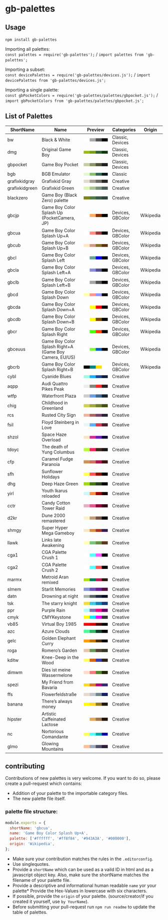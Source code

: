 # gb-palettes

## Usage
`npm install gb-palettes`

Importing all palettes:  
`const palettes = require('gb-palettes');` / `import palettes from 'gb-palettes';`  

Importing a subset:  
`const devicePalettes = require('gb-palettes/devices.js');` / `import devicePalettes from 'gb-palettes/devices.js';`  

Importing a single palette:  
`const gbPocketColors = require('gb-palettes/palettes/gbpocket.js');` / `import gbPocketColors from 'gb-palettes/palettes/gbpocket.js';`  

## List of Palettes
<!-- LIST_START -->
| ShortName | Name | Preview | Categories | Origin |
|---|---|---|---|---|
| bw | Black & White | ![bw](previews/bw.svg "Palette: bw") | Classic, Devices |  |
| dmg | Original Game Boy | ![dmg](previews/dmg.svg "Palette: dmg") | Classic, Devices |  |
| gbpocket | Game Boy Pocket | ![gbpocket](previews/gbpocket.svg "Palette: gbpocket") | Classic, Devices |  |
| bgb | BGB Emulator | ![bgb](previews/bgb.svg "Palette: bgb") | Classic |  |
| grafixkidgray | Grafixkid Gray | ![grafixkidgray](previews/grafixkidgray.svg "Palette: grafixkidgray") | Creative |  |
| grafixkidgreen | Grafixkid Green | ![grafixkidgreen](previews/grafixkidgreen.svg "Palette: grafixkidgreen") | Creative |  |
| blackzero | Game Boy (Black Zero) palette | ![blackzero](previews/blackzero.svg "Palette: blackzero") | Creative |  |
| gbcjp | Game Boy Color Splash Up (PocketCamera, JP) | ![gbcjp](previews/gbcjp.svg "Palette: gbcjp") | Devices, GBColor | Wikipedia |
| gbcua | Game Boy Color Splash Up+A | ![gbcua](previews/gbcua.svg "Palette: gbcua") | Devices, GBColor | Wikipedia |
| gbcub | Game Boy Color Splash Up+B | ![gbcub](previews/gbcub.svg "Palette: gbcub") | Devices, GBColor | Wikipedia |
| gbcl | Game Boy Color Splash Left | ![gbcl](previews/gbcl.svg "Palette: gbcl") | Devices, GBColor | Wikipedia |
| gbcla | Game Boy Color Splash Left+A | ![gbcla](previews/gbcla.svg "Palette: gbcla") | Devices, GBColor | Wikipedia |
| gbclb | Game Boy Color Splash Left+B | ![gbclb](previews/gbclb.svg "Palette: gbclb") | Devices, GBColor | Wikipedia |
| gbcd | Game Boy Color Splash Down | ![gbcd](previews/gbcd.svg "Palette: gbcd") | Devices, GBColor | Wikipedia |
| gbcda | Game Boy Color Splash Down+A | ![gbcda](previews/gbcda.svg "Palette: gbcda") | Devices, GBColor | Wikipedia |
| gbcdb | Game Boy Color Splash Down+B | ![gbcdb](previews/gbcdb.svg "Palette: gbcdb") | Devices, GBColor | Wikipedia |
| gbcr | Game Boy Color Splash Right | ![gbcr](previews/gbcr.svg "Palette: gbcr") | Devices, GBColor | Wikipedia |
| gbceuus | Game Boy Color Splash Right+A (Game Boy Camera, EU/US) | ![gbceuus](previews/gbceuus.svg "Palette: gbceuus") | Devices, GBColor | Wikipedia |
| gbcrb | Game Boy Color Splash Right+B | ![gbcrb](previews/gbcrb.svg "Palette: gbcrb") | Devices, GBColor | Wikipedia |
| cybl | Cyanide Blues | ![cybl](previews/cybl.svg "Palette: cybl") | Creative |  |
| aqpp | Audi Quattro Pikes Peak | ![aqpp](previews/aqpp.svg "Palette: aqpp") | Creative |  |
| wtfp | Waterfront Plaza | ![wtfp](previews/wtfp.svg "Palette: wtfp") | Creative |  |
| chig | Childhood in Greenland | ![chig](previews/chig.svg "Palette: chig") | Creative |  |
| rcs | Rusted City Sign | ![rcs](previews/rcs.svg "Palette: rcs") | Creative |  |
| fsil | Floyd Steinberg in Love | ![fsil](previews/fsil.svg "Palette: fsil") | Creative |  |
| shzol | Space Haze Overload | ![shzol](previews/shzol.svg "Palette: shzol") | Creative |  |
| tdoyc | The death of Yung Columbus | ![tdoyc](previews/tdoyc.svg "Palette: tdoyc") | Creative |  |
| cfp | Caramel Fudge Paranoia | ![cfp](previews/cfp.svg "Palette: cfp") | Creative |  |
| sfh | Sunflower Holidays | ![sfh](previews/sfh.svg "Palette: sfh") | Creative |  |
| dhg | Deep Haze Green | ![dhg](previews/dhg.svg "Palette: dhg") | Creative |  |
| yirl | Youth Ikarus reloaded | ![yirl](previews/yirl.svg "Palette: yirl") | Creative |  |
| cctr | Candy Cotton Tower Raid | ![cctr](previews/cctr.svg "Palette: cctr") | Creative |  |
| d2kr | Dune 2000 remastered | ![d2kr](previews/d2kr.svg "Palette: d2kr") | Creative |  |
| shmgy | Super Hyper Mega Gameboy | ![shmgy](previews/shmgy.svg "Palette: shmgy") | Creative |  |
| llawk | Links late Awakening | ![llawk](previews/llawk.svg "Palette: llawk") | Creative |  |
| cga1 | CGA Palette Crush 1 | ![cga1](previews/cga1.svg "Palette: cga1") | Creative |  |
| cga2 | CGA Palette Crush 2 | ![cga2](previews/cga2.svg "Palette: cga2") | Creative |  |
| marmx | Metroid Aran remixed | ![marmx](previews/marmx.svg "Palette: marmx") | Creative |  |
| slmem | Starlit Memories | ![slmem](previews/slmem.svg "Palette: slmem") | Creative |  |
| datn | Drowning at night | ![datn](previews/datn.svg "Palette: datn") | Creative |  |
| tsk | The starry knight | ![tsk](previews/tsk.svg "Palette: tsk") | Creative |  |
| ppr | Purple Rain | ![ppr](previews/ppr.svg "Palette: ppr") | Creative |  |
| cmyk | CMYKeystone | ![cmyk](previews/cmyk.svg "Palette: cmyk") | Creative |  |
| vb85 | Virtual Boy 1985 | ![vb85](previews/vb85.svg "Palette: vb85") | Creative |  |
| azc | Azure Clouds | ![azc](previews/azc.svg "Palette: azc") | Creative |  |
| gelc | Golden Elephant Curry | ![gelc](previews/gelc.svg "Palette: gelc") | Creative |  |
| roga | Romero’s Garden | ![roga](previews/roga.svg "Palette: roga") | Creative |  |
| kditw | Knee-Deep in the Wood | ![kditw](previews/kditw.svg "Palette: kditw") | Creative |  |
| dimwm | Dies ist meine Wassermelone | ![dimwm](previews/dimwm.svg "Palette: dimwm") | Creative |  |
| spezi | My Friend from Bavaria | ![spezi](previews/spezi.svg "Palette: spezi") | Creative |  |
| ffs | Flowerfeldstraße | ![ffs](previews/ffs.svg "Palette: ffs") | Creative |  |
| banana | There’s always money | ![banana](previews/banana.svg "Palette: banana") | Creative |  |
| hipster | Artistic Caffeinated Lactose | ![hipster](previews/hipster.svg "Palette: hipster") | Creative |  |
| nc | Nortorious Comandante | ![nc](previews/nc.svg "Palette: nc") | Creative |  |
| glmo | Glowing Mountains | ![glmo](previews/glmo.svg "Palette: glmo") | Creative |  |
<!-- LIST_END -->

## contributing
Contributions of new palettes is very welcome. If you want to do so, please create a pull-request which contains:
* Addition of your palette to the importable category files.
* The new palette file itself.

### palette file structure:
``` javascript
module.exports = {
  shortName: 'gbcua',
  name: 'Game Boy Color Splash Up+A',
  palette: ['#ffffff', '#ff8f84', '#943A3A', '#000000'],
  origin: 'Wikipedia',
};
```
* Make sure your contribution matches the rules in the `.editorconfig`.
* Use singlequotes.
* Provide a `shortName` which can be used as a vaild ID in html and as a javascript object key. Also, make sure the shortName matches the filename of your palette file.
* Provide a descriptive and informational human readable `name` yor your palette* Provide the Hex-Values in lowercase with six characters.
* If possible, provide the `origin` of your palette. (source/creator/if you created it yourself, use `by YourName`).
* Before submitting your pull-request run `npm run readme` to update the table of palettes.
